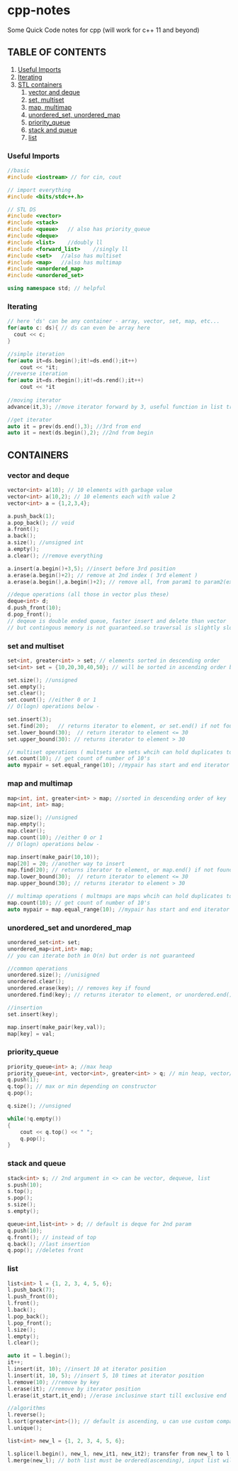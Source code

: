# cpp-notes
Some Quick Code notes for cpp (will work for c++ 11 and beyond)

## TABLE OF CONTENTS
1. [Useful Imports](#useful-imports)
2. [Iterating](#iterating)
3. [STL containers](#containers)
    1. [vector and deque](#vector)
    2. [set, multiset](#set)
    3. [map, multimap](#map)
    4. [unordered_set, unordered_map](#unordered)
    5. [priority_queue](#priority_queue)
    6. [stack and queue](#stackqueue)
    7. [list](#list)
### <a name="useful-imports"/>
### Useful Imports 
```cpp
//basic
#include <iostream> // for cin, cout

// import everything
#include <bits/stdc++.h>

// STL DS
#include <vector>
#include <stack>
#include <queue>   // also has priority_queue
#include <deque>
#include <list>    //doubly ll
#include <forward_list>    //singly ll
#include <set>   //also has multiset
#include <map>   //also has multimap
#include <unordered_map>
#include <unordered_set>

using namespace std; // helpful 
```
### <a name="iterating"/>
### Iterating 
```cpp
// here 'ds' can be any container - array, vector, set, map, etc...
for(auto c: ds){ // ds can even be array here
  cout << c;
}

//simple iteration
for(auto it=ds.begin();it!=ds.end();it++)
    cout << *it;
//reverse iteration
for(auto it=ds.rbegin();it!=ds.rend();it++)
    cout << *it
    
//moving iterator
advance(it,3); //move iterator forward by 3, useful function in list traversal

//get iterator
auto it = prev(ds.end(),3); //3rd from end
auto it = next(ds.begin(),2); //2nd from begin
```
### <a name="containers"/>
## CONTAINERS 
### <a name="vector"/>
### vector and deque
```cpp
vector<int> a(10); // 10 elements with garbage value
vector<int> a(10,2); // 10 elements each with value 2
vector<int> a = {1,2,3,4};

a.push_back(1);
a.pop_back(); // void 
a.front();
a.back();
a.size(); //unsigned int
a.empty();
a.clear(); //remove everything

a.insert(a.begin()+3,5); //insert before 3rd position
a.erase(a.begin()+2); // remove at 2nd index ( 3rd element )
a.erase(a.begin(),a.begin()+2); // remove all, from param1 to param2(exclusive)

//deque operations (all those in vector plus these) 
deque<int> d;
d.push_front(10);
d.pop_front();
// deqeue is double ended queue, faster insert and delete than vector
// but contingous memory is not guaranteed.so traversal is slightly slower
```
### <a name="set"/>
### set and multiset
```cpp
set<int, greater<int> > set; // elements sorted in descending order
set<int> set = {10,20,30,40,50}; // will be sorted in ascending order by default

set.size(); //unsigned
set.empty();
set.clear();
set.count(); //either 0 or 1
// O(logn) operations below -

set.insert(3);
set.find(20);	// returns iterator to element, or set.end() if not found
set.lower_bound(30);  // return iterator to element <= 30
set.upper_bound(30): // returns iterator to element > 30

// multiset operations ( multsets are sets whcih can hold duplicates too
set.count(10); // get count of number of 10's 
auto mypair = set.equal_range(10); //mypair has start and end iterator for key 10
```
### <a name="map"/>
### map and multimap
```cpp
map<int, int, greater<int> > map; //sorted in descending order of key
map<int, int> map;

map.size(); //unsigned
map.empty();
map.clear();
map.count(10); //either 0 or 1
// O(logn) operations below -

map.insert(make_pair(10,10));
map[20] = 20; //another way to insert
map.find(20); // returns iterator to element, or map.end() if not found
map.lower_bound(30);  // return iterator to element <= 30
map.upper_bound(30); // returns iterator to element > 30

// multimap operations ( multmaps are maps whcih can hold duplicates too
map.count(10); // get count of number of 10's
auto mypair = map.equal_range(10); //mypair has start and end iterator for key 10
```
### <a name="unordered"/>
### unordered_set and unordered_map
```cpp
unordered_set<int> set;
unordered_map<int,int> map;
// you can iterate both in O(n) but order is not guaranteed

//common operations
unordered.size(); //unisigned
unordered.clear();
unordered.erase(key); // removes key if found
unordered.find(key); // returns iterator to element, or unordered.end() if not found

//insertion
set.insert(key);

map.insert(make_pair(key,val));
map[key] = val;
```
### <a name="priority_queue"/>
### priority_queue
```cpp
priority_queue<int> a; //max heap
priority_queue<int, vector<int>, greater<int> > q; // min heap, vector/deque can be used
q.push(1);
q.top(); // max or min depending on constructor
q.pop();

q.size(); //unsigned

while(!q.empty())
{
    cout << q.top() << " ";
    q.pop();
}
```
### <a name="stackqueue"/>
### stack and queue
```cpp
stack<int> s; // 2nd argument in <> can be vector, dequeue, list
s.push(10);
s.top();
s.pop();
s.size();
s.empty();

queue<int,list<int> > d; // default is deque for 2nd param
q.push(10);
q.front(); // instead of top
q.back(); //last insertion
q.pop(); //deletes front
```
### <a name="list"/>
### list
```cpp
list<int> l = {1, 2, 3, 4, 5, 6};
l.push_back(7);
l.push_front(0);
l.front();
l.back();
l.pop_back();
l.pop_front();
l.size();
l.empty();
l.clear();

auto it = l.begin();
it++;
l.insert(it, 10); //insert 10 at iterator position
l.insert(it, 10, 5); //insert 5, 10 times at iterator position
l.remove(10); //remove by key
l.erase(it); //remove by iterator position
l.erase(it_start,it_end); //erase inclusinve start till exclusive end

//algorithms
l.reverse();
l.sort(greater<int>()); // default is ascending, u can use custom comparator function as well
l.unique();

list<int> new_l = {1, 2, 3, 4, 5, 6};

l.splice(l.begin(), new_l, new_it1, new_it2); transfer from new_l to l
l.merge(new_l); // both list must be ordered(ascending), input list will by cleared
```
